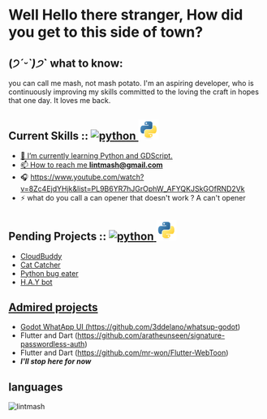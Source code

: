 # Well Hello there stranger, How did you get to this side of town?

## (੭*ˊᵕˋ)੭* ̀ˋ what to know: 
you can call me mash, not mash potato. I'm an aspiring developer, who is continuously improving my skills committed to the loving the craft in hopes that one day. It loves me back.






## Current Skills :: <a href="[https://www.python.org](https://upload.wikimedia.org)" target="_blank" rel="noreferrer"> <img src="https://upload.wikimedia.org/wikipedia/commons/6/6a/Godot_icon.svg" alt="python" width="30" height="30"/> </a> <a href="https://www.python.org" target="_blank" rel="noreferrer"> <img src="https://raw.githubusercontent.com/devicons/devicon/master/icons/python/python-original.svg" alt="python" width="40" height="40"/>


- 🌱 I’m currently learning Python and GDScript.
- 📫 How to reach me **lintmash@gmail.com**
- 🎧 https://www.youtube.com/watch?v=8Zc4EjdYHjk&list=PL9B6YR7hJGrOphW_AFYQKJSkGOfRND2Vk
- ⚡ what do you call a can opener that doesn't work ? A can't opener


## Pending Projects :: <a href="[https://www.python.org](https://upload.wikimedia.org)" target="_blank" rel="noreferrer"> <img src="https://upload.wikimedia.org/wikipedia/commons/6/6a/Godot_icon.svg" alt="python" width="30" height="30"/> </a> <a href="https://www.python.org" target="_blank" rel="noreferrer"> <img src="https://raw.githubusercontent.com/devicons/devicon/master/icons/python/python-original.svg" alt="python" width="40" height="40"/>

- CloudBuddy
- Cat Catcher
- Python bug eater
- H.A.Y bot

## Admired projects
- Godot WhatApp UI (https://github.com/3ddelano/whatsup-godot)
- Flutter and Dart (https://github.com/aratheunseen/signature-passwordless-auth)
- Flutter and Dart (https://github.com/mr-won/Flutter-WebToon)
- ***I'll stop here for now***

## languages
<p><img align="left" src="https://github-readme-stats.vercel.app/api/top-langs?username=lintmash&show_icons=true&locale=en&layout=compact" alt="lintmash" /><br></p>


